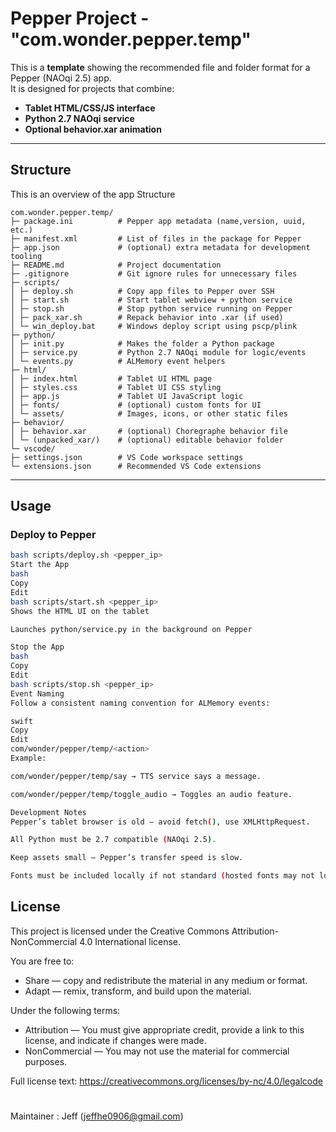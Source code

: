 
# Pepper Project - "com.wonder.pepper.temp"

This is a **template** showing the recommended file and folder format for a Pepper (NAOqi 2.5) app.  
It is designed for projects that combine:
- **Tablet HTML/CSS/JS interface**
- **Python 2.7 NAOqi service**
- **Optional behavior.xar animation**

---

## Structure

This is an overview of the app Structure

    com.wonder.pepper.temp/
    ├─ package.ini          # Pepper app metadata (name,version, uuid, etc.)
    ├─ manifest.xml         # List of files in the package for Pepper
    ├─ app.json             # (optional) extra metadata for development tooling
    ├─ README.md            # Project documentation
    ├─ .gitignore           # Git ignore rules for unnecessary files
    ├─ scripts/
    │ ├─ deploy.sh          # Copy app files to Pepper over SSH
    │ ├─ start.sh           # Start tablet webview + python service
    │ ├─ stop.sh            # Stop python service running on Pepper
    │ ├─ pack_xar.sh        # Repack behavior into .xar (if used)
    │ └─ win_deploy.bat     # Windows deploy script using pscp/plink
    ├─ python/
    │ ├─ init.py            # Makes the folder a Python package
    │ ├─ service.py         # Python 2.7 NAOqi module for logic/events
    │ └─ events.py          # ALMemory event helpers
    ├─ html/
    │ ├─ index.html         # Tablet UI HTML page
    │ ├─ styles.css         # Tablet UI CSS styling
    │ ├─ app.js             # Tablet UI JavaScript logic
    │ ├─ fonts/             # (optional) custom fonts for UI
    │ └─ assets/            # Images, icons, or other static files
    ├─ behavior/
    │ ├─ behavior.xar       # (optional) Choregraphe behavior file
    │ └─ (unpacked_xar/)    # (optional) editable behavior folder
    └─ vscode/
    ├─ settings.json        # VS Code workspace settings
    └─ extensions.json      # Recommended VS Code extensions



---

## Usage

### Deploy to Pepper

```bash
bash scripts/deploy.sh <pepper_ip>
Start the App
bash
Copy
Edit
bash scripts/start.sh <pepper_ip>
Shows the HTML UI on the tablet

Launches python/service.py in the background on Pepper

Stop the App
bash
Copy
Edit
bash scripts/stop.sh <pepper_ip>
Event Naming
Follow a consistent naming convention for ALMemory events:

swift
Copy
Edit
com/wonder/pepper/temp/<action>
Example:

com/wonder/pepper/temp/say → TTS service says a message.

com/wonder/pepper/temp/toggle_audio → Toggles an audio feature.

Development Notes
Pepper’s tablet browser is old — avoid fetch(), use XMLHttpRequest.

All Python must be 2.7 compatible (NAOqi 2.5).

Keep assets small — Pepper’s transfer speed is slow.

Fonts must be included locally if not standard (hosted fonts may not load).
```


## License
This project is licensed under the Creative Commons Attribution-NonCommercial 4.0 International license.

You are free to:
 - Share — copy and redistribute the material in any medium or format.
 - Adapt — remix, transform, and build upon the material.

Under the following terms:

 - Attribution — You must give appropriate credit, provide a link to this license, and indicate if changes were made.
 - NonCommercial — You may not use the material for commercial purposes.

Full license text: https://creativecommons.org/licenses/by-nc/4.0/legalcode


#

Maintainer : Jeff (jeffhe0906@gmail.com)